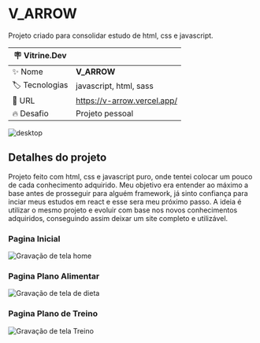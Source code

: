 # V_ARROW

Projeto criado para consolidar estudo de html, css e javascript.

| :placard: Vitrine.Dev |     |
| -------------  | --- |
| :sparkles: Nome        | **V_ARROW**
| :label: Tecnologias | javascript, html, sass
| :rocket: URL         | https://v-arrow.vercel.app/
| :fire: Desafio     | Projeto pessoal

<!-- Inserir imagem com a #vitrinedev ao final do link -->
![desktop](https://user-images.githubusercontent.com/108241624/216084154-78cd2221-997b-49e1-8662-37c61df190d1.png#vitrinedev)

## Detalhes do projeto

Projeto feito com html, css e javascript puro, onde tentei colocar um pouco de cada conhecimento adquirido.
Meu objetivo era entender ao máximo a base antes de prosseguir para alguém framework, já sinto confiança para inciar meus estudos em react e esse sera meu próximo passo. A ideia é utilizar o mesmo projeto e evoluir com base nos novos conhecimentos adquiridos, conseguindo assim deixar um site completo e utilizável.

### Pagina Inicial
![Gravação de tela home](https://user-images.githubusercontent.com/108241624/216321664-07bff146-ee04-45b9-a5a2-edf80559729a.gif)

### Pagina Plano Alimentar
![Gravação de tela de dieta](https://user-images.githubusercontent.com/108241624/216321564-5f4a7aff-cacd-49b7-91ac-50d8dd462b58.gif)

### Pagina Plano de Treino
![Gravação de tela Treino](https://user-images.githubusercontent.com/108241624/216321429-0ff46c24-ce15-435f-b819-836061decf21.gif)

